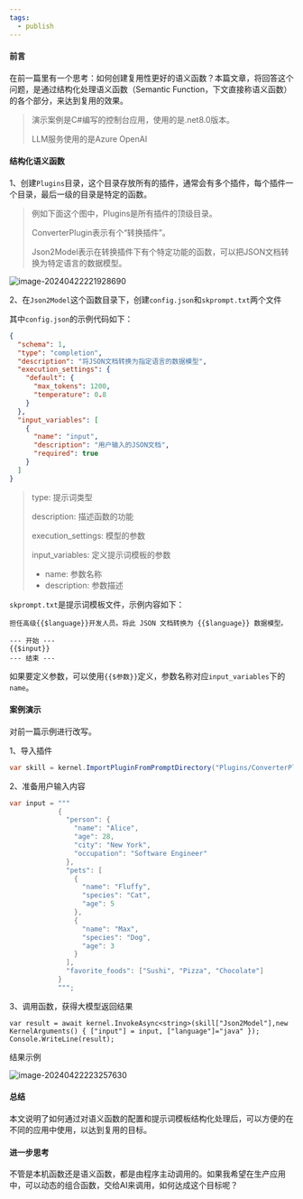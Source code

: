 ```yaml
---
tags:
  - publish
---
```


#### 前言

在前一篇里有一个思考：如何创建复用性更好的语义函数？本篇文章，将回答这个问题，是通过结构化处理语义函数（Semantic Function，下文直接称语义函数）的各个部分，来达到复用的效果。

> 演示案例是C#编写的控制台应用，使用的是.net8.0版本。
>
> LLM服务使用的是Azure OpenAI



#### 结构化语义函数

1、创建`Plugins`目录，这个目录存放所有的插件，通常会有多个插件，每个插件一个目录，最后一级的目录是特定的函数。

> 例如下面这个图中，Plugins是所有插件的顶级目录。
>
> ConverterPlugin表示有个“转换插件”。
>
> Json2Model表示在转换插件下有个特定功能的函数，可以把JSON文档转换为特定语言的数据模型。

![image-20240422221928690](https://note-1251668647.cos.ap-nanjing.myqcloud.com/image-20240422221928690.png)

2、在`Json2Model`这个函数目录下，创建`config.json`和`skprompt.txt`两个文件

其中`config.json`的示例代码如下：
```json
{
  "schema": 1,
  "type": "completion",
  "description": "将JSON文档转换为指定语言的数据模型",
  "execution_settings": {
    "default": {
      "max_tokens": 1200,
      "temperature": 0.8
    }
  },
  "input_variables": [
    {
      "name": "input",
      "description": "用户输入的JSON文档",
      "required": true
    }
  ]
}
```

> type:  提示词类型
>
> description:  描述函数的功能
>
> execution_settings: 模型的参数
>
> input_variables: 定义提示词模板的参数
>
> - name: 参数名称
> - description: 参数描述

`skprompt.txt`是提示词模板文件，示例内容如下：

```
担任高级{{$language}}开发人员。将此 JSON 文档转换为 {{$language}} 数据模型。

--- 开始 ---
{{$input}}
--- 结束 ---
```

如果要定义参数，可以使用`{{$参数}}`定义，参数名称对应`input_variables`下的`name`。

#### 案例演示

对前一篇示例进行改写。

1、导入插件

```c#
var skill = kernel.ImportPluginFromPromptDirectory("Plugins/ConverterPlugin");
```

2、准备用户输入内容

```C#
var input = """
            {
              "person": {
                "name": "Alice",
                "age": 28,
                "city": "New York",
                "occupation": "Software Engineer"
              },
              "pets": [
                {
                  "name": "Fluffy",
                  "species": "Cat",
                  "age": 5
                },
                {
                  "name": "Max",
                  "species": "Dog",
                  "age": 3
                }
              ],
              "favorite_foods": ["Sushi", "Pizza", "Chocolate"]
            }
            """;
```

3、调用函数，获得大模型返回结果

```
var result = await kernel.InvokeAsync<string>(skill["Json2Model"],new KernelArguments() { ["input"] = input, ["language"]="java" });
Console.WriteLine(result);
```

结果示例

![image-20240422223257630](https://note-1251668647.cos.ap-nanjing.myqcloud.com/image-20240422223257630.png)

#### 总结

本文说明了如何通过对语义函数的配置和提示词模板结构化处理后，可以方便的在不同的应用中使用，以达到复用的目标。



#### 进一步思考

不管是本机函数还是语义函数，都是由程序主动调用的。如果我希望在生产应用中，可以动态的组合函数，交给AI来调用，如何达成这个目标呢？